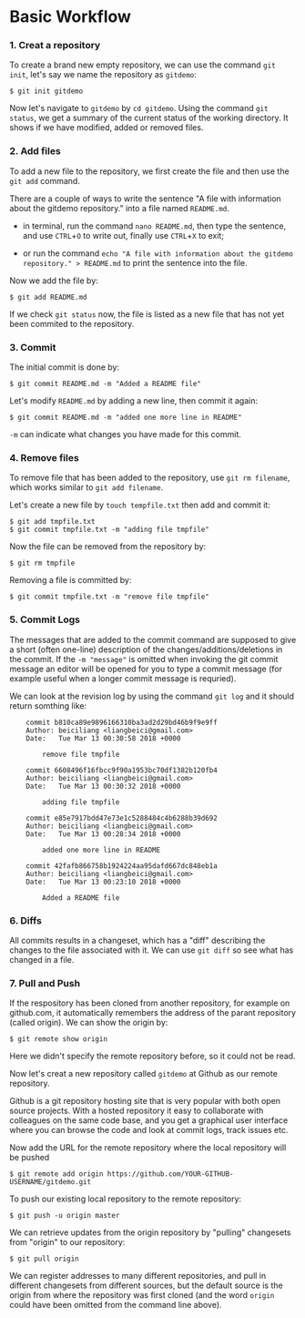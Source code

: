 # Basic Workflow

### 1. Creat a repository

To create a brand new empty repository, we can use the command `git init`, let's say we name the repository as `gitdemo`:

```
$ git init gitdemo
```

Now let's navigate to `gitdemo` by `cd gitdemo`. Using the command `git status`, we get a summary of the current status of the working directory. It shows if we have modified, added or removed files.


### 2. Add files

To add a new file to the repository, we first create the file and then use the `git add` command.

There are a couple of ways to write the sentence "A file with information about the gitdemo repository." into a file named `README.md`.

- in terminal, run the command `nano README.md`, then type the sentence, and use `CTRL`+`O` to write out, finally use `CTRL`+`X` to exit;

- or run the command `echo "A file with information about the gitdemo repository." > README.md` to print the sentence into the file.

Now we add the file by:

```
$ git add README.md
```

If we check `git status` now, the file is listed as a new file that has not yet been commited to the repository. 

### 3. Commit 

The initial commit is done by:

```
$ git commit README.md -m "Added a README file"
```

Let's modify `README.md` by adding a new line, then commit it again:

```
$ git commit README.md -m "added one more line in README"
```

`-m` can indicate what changes you have made for this commit. 


### 4. Remove files

To remove file that has been added to the repository, use `git rm filename`, which works similar to `git add filename`.

Let's create a new file by `touch tempfile.txt` then add and commit it:

```
$ git add tmpfile.txt
$ git commit tmpfile.txt -m "adding file tmpfile"
```

Now the file can be removed from the repository by:

```
$ git rm tmpfile
```

Removing a file is committed by:

```
$ git commit tmpfile.txt -m "remove file tmpfile" 
```

### 5. Commit Logs

The messages that are added to the commit command are supposed to give a short (often one-line) description of the changes/additions/deletions in the commit. If the `-m "message"` is omitted when invoking the git commit message an editor will be opened for you to type a commit message (for example useful when a longer commit message is requried).

We can look at the revision log by using the command `git log` and it should return somthing like:

```
    commit b810ca89e9896166310ba3ad2d29bd46b9f9e9ff
    Author: beiciliang <liangbeici@gmail.com>
    Date:   Tue Mar 13 00:30:58 2018 +0000
    
        remove file tmpfile
    
    commit 6608496f16fbcc9f90a1953bc70df1382b120fb4
    Author: beiciliang <liangbeici@gmail.com>
    Date:   Tue Mar 13 00:30:32 2018 +0000
    
        adding file tmpfile
    
    commit e85e7917bdd47e73e1c5288484c4b6288b39d692
    Author: beiciliang <liangbeici@gmail.com>
    Date:   Tue Mar 13 00:28:34 2018 +0000
    
        added one more line in README
    
    commit 42fafb866758b1924224aa95dafd667dc848eb1a
    Author: beiciliang <liangbeici@gmail.com>
    Date:   Tue Mar 13 00:23:10 2018 +0000
    
        Added a README file
```

### 6. Diffs

All commits results in a changeset, which has a "diff" describing the changes to the file associated with it. We can use `git diff` so see what has changed in a file.

### 7. Pull and Push

If the respository has been cloned from another repository, for example on github.com, it automatically remembers the address of the parant repository (called origin). We can show the origin by:

```
$ git remote show origin
```

Here we didn't specify the remote repository before, so it could not be read. 

Now let's creat a new repository called `gitdemo` at Github as our remote repository.

Github is a git repository hosting site that is very popular with both open source projects. With a hosted repository it easy to collaborate with colleagues on the same code base, and you get a graphical user interface where you can browse the code and look at commit logs, track issues etc.

Now add the URL for the remote repository where the local repository will be pushed

```
$ git remote add origin https://github.com/YOUR-GITHUB-USERNAME/gitdemo.git
```

To push our existing local repository to the remote repository:

```
$ git push -u origin master
```

We can retrieve updates from the origin repository by "pulling" changesets from "origin" to our repository:

```
$ git pull origin
```

We can register addresses to many different repositories, and pull in different changesets from different sources, but the default source is the origin from where the repository was first cloned (and the word `origin` could have been omitted from the command line above).
